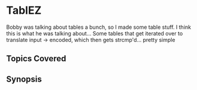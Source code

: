 # TablEZ
Bobby was talking about tables a bunch, so I made some table stuff. I think this is what he was talking about…
Some tables that get iterated over to translate input -> encoded, which then gets strcmp'd... pretty simple
## Topics Covered

## Synopsis

